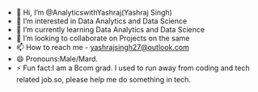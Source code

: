 - 👋 Hi, I’m @AnalyticswithYashraj(Yashraj Singh)
- 👀 I’m interested in Data Analytics and Data Science
- 🌱 I’m currently learning Data Analytics and Data Science
- 💞️ I’m looking to collaborate on Projects on the same
- 📫 How to reach me - yashrajsingh27@outlook.com
- 😄 Pronouns:Male/Mard.
- ⚡ Fun fact:I am a Bcom grad. I used to run away from coding and tech related job.so, please help me do something in tech.

<!---
AnalyticswithYashraj/AnalyticswithYashraj is a ✨ special ✨ repository because its `README.md` (this file) appears on your GitHub profile.
You can click the Preview link to take a look at your changes.
--->
